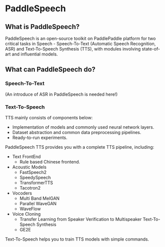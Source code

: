 # PaddleSpeech

## What is PaddleSpeech?
PaddleSpeech is an open-source toolkit on PaddlePaddle platform for two critical tasks in Speech -  Speech-To-Text (Automatic Speech Recognition, ASR) and Text-To-Speech Synthesis (TTS), with modules involving state-of-art and influential models.

## What can PaddleSpeech do?

### Speech-To-Text
(An introduce of ASR in PaddleSpeech is needed here!)

### Text-To-Speech
TTS mainly consists of components below:
- Implementation of models and commonly used neural network layers.
- Dataset abstraction and common data preprocessing pipelines.
- Ready-to-run experiments.

PaddleSpeech TTS provides you with a complete TTS pipeline, including:
- Text FrontEnd
    - Rule based Chinese frontend.
- Acoustic Models
    - FastSpeech2
    - SpeedySpeech
    - TransformerTTS
    - Tacotron2
- Vocoders
    - Multi Band MelGAN
    - Parallel WaveGAN
    - WaveFlow
- Voice Cloning
    - Transfer Learning from Speaker Verification to Multispeaker Text-To-Speech Synthesis
    - GE2E

Text-To-Speech  helps you to train TTS models with simple commands.
